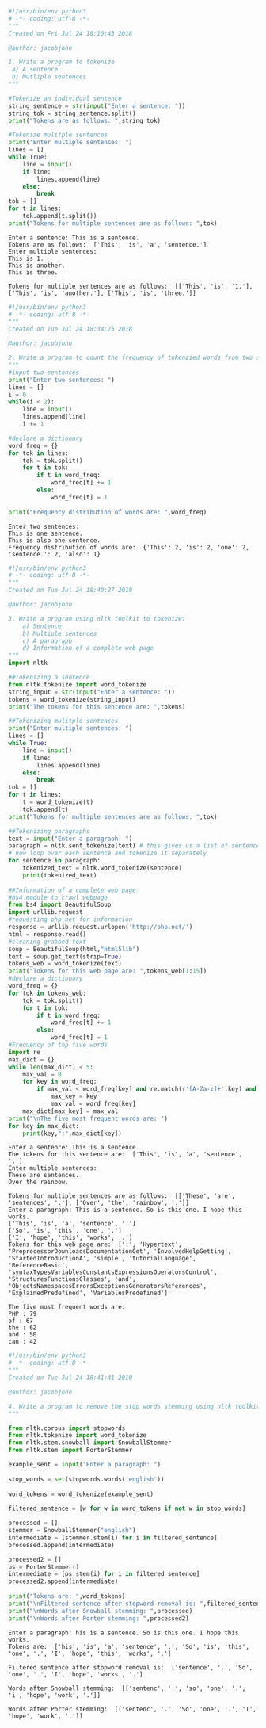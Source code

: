 

```python
#!/usr/bin/env python3
# -*- coding: utf-8 -*-
"""
Created on Fri Jul 24 18:10:43 2018

@author: jacobjohn

1. Write a program to tokenize
 a) A sentence
 b) Mutliple sentences
"""

#Tokenize an individual sentence
string_sentence = str(input("Enter a sentence: "))
string_tok = string_sentence.split()
print("Tokens are as follows: ",string_tok)

#Tokenize mulitple sentences
print("Enter multiple sentences: ")
lines = []
while True:
    line = input()
    if line:
        lines.append(line)
    else:
        break
tok = []
for t in lines:
    tok.append(t.split())
print("Tokens for multiple sentences are as follows: ",tok)
```

    Enter a sentence: This is a sentence.
    Tokens are as follows:  ['This', 'is', 'a', 'sentence.']
    Enter multiple sentences: 
    This is 1.
    This is another.
    This is three.
    
    Tokens for multiple sentences are as follows:  [['This', 'is', '1.'], ['This', 'is', 'another.'], ['This', 'is', 'three.']]



```python
#!/usr/bin/env python3
# -*- coding: utf-8 -*-
"""
Created on Tue Jul 24 18:34:25 2018

@author: jacobjohn

2. Write a program to count the frequency of tokenzied words from two sentences.
"""
#input two sentences
print("Enter two sentences: ")
lines = []
i = 0
while(i < 2):
    line = input()
    lines.append(line)
    i += 1

#declare a dictionary
word_freq = {}
for tok in lines:
    tok = tok.split()
    for t in tok:
        if t in word_freq:
            word_freq[t] += 1
        else:
            word_freq[t] = 1
            
print("Frequency distribution of words are: ",word_freq)
```

    Enter two sentences: 
    This is one sentence.
    This is also one sentence.
    Frequency distribution of words are:  {'This': 2, 'is': 2, 'one': 2, 'sentence.': 2, 'also': 1}



```python
#!/usr/bin/env python3
# -*- coding: utf-8 -*-
"""
Created on Tue Jul 24 18:40:27 2018

@author: jacobjohn

3. Write a program using nltk toolkit to tokenize:
    a) Sentence
    b) Multiple sentences
    c) A paragraph
    d) Information of a complete web page
"""
import nltk

##Tokenizing a sentence
from nltk.tokenize import word_tokenize
string_input = str(input("Enter a sentence: "))
tokens = word_tokenize(string_input)
print("The tokens for this sentence are: ",tokens)

##Tokenizing mulitple sentences
print("Enter multiple sentences: ")
lines = []
while True:
    line = input()
    if line:
        lines.append(line)
    else:
        break
tok = []
for t in lines:
    t = word_tokenize(t)
    tok.append(t)
print("Tokens for multiple sentences are as follows: ",tok)

##Tokenizing paragraphs
text = input("Enter a paragraph: ")
paragraph = nltk.sent_tokenize(text) # this gives us a list of sentences
# now loop over each sentence and tokenize it separately
for sentence in paragraph:
    tokenized_text = nltk.word_tokenize(sentence)
    print(tokenized_text)
    
##Information of a complete web page
#bs4 module to crawl webpage
from bs4 import BeautifulSoup
import urllib.request 
#requesting php.net for information
response = urllib.request.urlopen('http://php.net/') 
html = response.read()
#cleaning grabbed text
soup = BeautifulSoup(html,"html5lib")
text = soup.get_text(strip=True)
tokens_web = word_tokenize(text)
print("Tokens for this web page are: ",tokens_web[1:15])
#declare a dictionary
word_freq = {}
for tok in tokens_web:
    tok = tok.split()
    for t in tok:
        if t in word_freq:
            word_freq[t] += 1
        else:
            word_freq[t] = 1
#Frequency of top five words
import re
max_dict = {}
while len(max_dict) < 5:
    max_val = 0
    for key in word_freq:
        if max_val < word_freq[key] and re.match(r'[A-Za-z]+',key) and key not in max_dict:
            max_key = key
            max_val = word_freq[key]
    max_dict[max_key] = max_val
print("\nThe five most frequent words are: ")
for key in max_dict:
    print(key,":",max_dict[key])
```

    Enter a sentence: This is a sentence.
    The tokens for this sentence are:  ['This', 'is', 'a', 'sentence', '.']
    Enter multiple sentences: 
    These are sentences.
    Over the rainbow.
    
    Tokens for multiple sentences are as follows:  [['These', 'are', 'sentences', '.'], ['Over', 'the', 'rainbow', '.']]
    Enter a paragraph: This is a sentence. So is this one. I hope this works.
    ['This', 'is', 'a', 'sentence', '.']
    ['So', 'is', 'this', 'one', '.']
    ['I', 'hope', 'this', 'works', '.']
    Tokens for this web page are:  [':', 'Hypertext', 'PreprocessorDownloadsDocumentationGet', 'InvolvedHelpGetting', 'StartedIntroductionA', 'simple', 'tutorialLanguage', 'ReferenceBasic', 'syntaxTypesVariablesConstantsExpressionsOperatorsControl', 'StructuresFunctionsClasses', 'and', 'ObjectsNamespacesErrorsExceptionsGeneratorsReferences', 'ExplainedPredefined', 'VariablesPredefined']
    
    The five most frequent words are: 
    PHP : 79
    of : 67
    the : 62
    and : 50
    can : 42



```python
#!/usr/bin/env python3
# -*- coding: utf-8 -*-
"""
Created on Tue Jul 24 18:41:41 2018

@author: jacobjohn

4. Write a program to remove the stop words stemming using nltk toolkit.
"""

from nltk.corpus import stopwords
from nltk.tokenize import word_tokenize
from nltk.stem.snowball import SnowballStemmer
from nltk.stem import PorterStemmer

example_sent = input("Enter a paragraph: ")
 
stop_words = set(stopwords.words('english'))
 
word_tokens = word_tokenize(example_sent)
 
filtered_sentence = [w for w in word_tokens if not w in stop_words]

processed = []
stemmer = SnowballStemmer("english")
intermediate = [stemmer.stem(i) for i in filtered_sentence]
processed.append(intermediate)

processed2 = []
ps = PorterStemmer()
intermediate = [ps.stem(i) for i in filtered_sentence]
processed2.append(intermediate)
 
print("Tokens are: ",word_tokens)
print("\nFiltered sentence after stopword removal is: ",filtered_sentence)
print("\nWords after Snowball stemming: ",processed)
print("\nWords after Porter stemming: ",processed2)

```

    Enter a paragraph: his is a sentence. So is this one. I hope this works.
    Tokens are:  ['his', 'is', 'a', 'sentence', '.', 'So', 'is', 'this', 'one', '.', 'I', 'hope', 'this', 'works', '.']
    
    Filtered sentence after stopword removal is:  ['sentence', '.', 'So', 'one', '.', 'I', 'hope', 'works', '.']
    
    Words after Snowball stemming:  [['sentenc', '.', 'so', 'one', '.', 'i', 'hope', 'work', '.']]
    
    Words after Porter stemming:  [['sentenc', '.', 'So', 'one', '.', 'I', 'hope', 'work', '.']]

